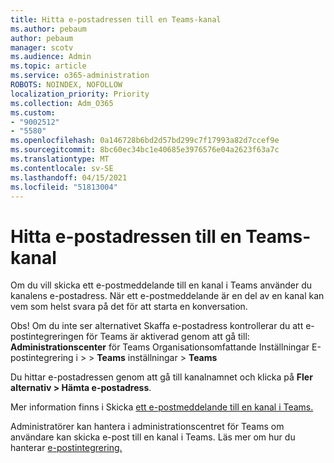 ```yaml
---
title: Hitta e-postadressen till en Teams-kanal
ms.author: pebaum
author: pebaum
manager: scotv
ms.audience: Admin
ms.topic: article
ms.service: o365-administration
ROBOTS: NOINDEX, NOFOLLOW
localization_priority: Priority
ms.collection: Adm_O365
ms.custom:
- "9002512"
- "5580"
ms.openlocfilehash: 0a146728b6bd2d57bd299c7f17993a82d7ccef9e
ms.sourcegitcommit: 8bc60ec34bc1e40685e3976576e04a2623f63a7c
ms.translationtype: MT
ms.contentlocale: sv-SE
ms.lasthandoff: 04/15/2021
ms.locfileid: "51813004"
---
```

# <a name="find-the-email-address-for-a-teams-channel"></a>Hitta e-postadressen till en Teams-kanal

Om du vill skicka ett e-postmeddelande till en kanal i Teams använder du kanalens e-postadress. När ett e-postmeddelande är en del av en kanal kan vem som helst svara på det för att starta en konversation.

Obs! Om du inte  ser alternativet Skaffa e-postadress kontrollerar du att e-postintegreringen för Teams är aktiverad genom att gå till: **Administrationscenter** för Teams Organisationsomfattande Inställningar E-postintegrering i >  > **Teams** inställningar > **Teams**

Du hittar e-postadressen genom att gå till kanalnamnet och klicka på **Fler alternativ > Hämta e-postadress**.

Mer information finns i Skicka [ett e-postmeddelande till en kanal i Teams.](https://support.office.com/article/send-an-email-to-a-channel-in-teams-d91db004-d9d7-4a47-82e6-fb1b16dfd51e)

Administratörer kan hantera i administrationscentret för Teams om användare kan skicka e-post till en kanal i Teams. Läs mer om hur du hanterar [e-postintegrering.](https://docs.microsoft.com/microsoftteams/enable-features-office-365#email-integration)
